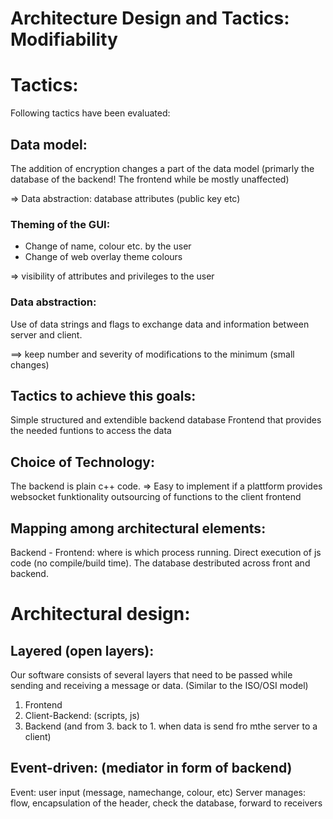 # Architecture Design and Tactics: Modifiability

# Tactics:

Following tactics have been evaluated:

## Data model:
The addition of encryption changes a part of the data model (primarly the database of the backend! The frontend while be mostly unaffected)

=> Data abstraction: database attributes (public key etc)

### Theming of the GUI:
- Change of name, colour etc. by the user
- Change of web overlay theme colours

=> visibility of attributes and privileges to the user

### Data abstraction: 
Use of data strings and flags to exchange data and information between server and client.

==> keep number and severity of modifications to the minimum (small changes)

## Tactics to achieve this goals: 
Simple structured and extendible backend database
Frontend that provides the needed funtions to access the data

## Choice of Technology:
The backend is plain c++ code. 
=> Easy to implement if a plattform provides websocket funktionality
outsourcing of functions to the client frontend

## Mapping among architectural elements:
Backend - Frontend: where is which process running. Direct execution of js code (no compile/build time).
The database destributed across front and backend.


# Architectural design:
## Layered (open layers):
Our software consists of several layers that need to be passed while sending and receiving a message or data. (Similar to the ISO/OSI model)

1. Frontend
2. Client-Backend: (scripts, js)
3. Backend (and from 3. back to 1. when data is send fro mthe server to a client)

## Event-driven: (mediator in form of backend)
Event: user input (message, namechange, colour, etc)
Server manages: flow, encapsulation of the header, check the database, forward to receivers
